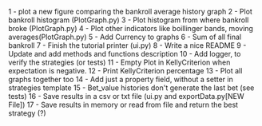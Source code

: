 1 - plot a new figure comparing the bankroll average history graph
2 - Plot bankroll histogram (PlotGraph.py)
3 - Plot histogram from where bankroll broke (PlotGraph.py)
4 - Plot other indicators like boillinger bands, moving averages(PlotGraph.py)
5 - Add Currency to graphs
6 - Sum of all final bankroll
7 - Finish the tutorial printer (ui.py)
8 - Write a nice README
9 - Update and add methods and functions description
10 - Add logger, to verify the strategies (or tests)
11 - Empty Plot in KellyCriterion when expectation is negative.
12 - Print KellyCriterion percentage
13 - Plot all graphs together too
14 - Add just a property field, without a setter in strategies template
15 - Bet_value histories don't generate the last bet (see tests)
16 - Save results in a csv or txt file (ui.py and exportData.py[NEW File])
17 - Save results in memory or read from file and return the best strategy (?)